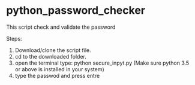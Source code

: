 # python_password_checker

This script check and validate the password

Steps:
1. Download/clone the script file.
2. cd to the downloaded folder.
3. open the terminal type: python secure_inpyt.py (Make sure python 3.5 or above is installed in your system)
4. type the passwod and press entre
